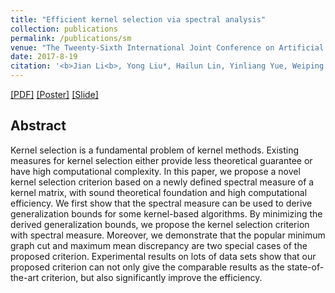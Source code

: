 ```yaml
---
title: "Efficient kernel selection via spectral analysis"
collection: publications
permalink: /publications/sm
venue: "The Tweenty-Sixth International Joint Conference on Artificial Intelligence (IJCAI 2017)"
date: 2017-8-19
citation: '<b>Jian Li<b>, Yong Liu*, Hailun Lin, Yinliang Yue, Weiping WangYong Liu*, Hailun Lin, Yinliang Yue, Weiping Wang. <i>The Tweenty-Sixth International Joint Conference on Artificial Intelligence.</i> <b>IJCAI 2017</b>.'
---
```

[[PDF]](http://superlj666.github.io/files/sm.pdf)
[[Poster]](http://superlj666.github.io/files/ijicai-poster-0816.pdf)
[[Slide]](http://superlj666.github.io/files/IJCAI_presentation.pptx)

## Abstract
Kernel selection is a fundamental problem of kernel methods. Existing measures for kernel selection either provide less theoretical guarantee or have high computational complexity. In this paper, we propose a novel kernel selection criterion based on a newly defined spectral measure of a kernel matrix, with sound theoretical foundation and high computational efficiency. We first show that the spectral measure can be used to derive generalization bounds for some kernel-based algorithms. By minimizing the derived generalization bounds, we propose the kernel selection criterion with spectral measure. Moreover, we demonstrate that the popular minimum graph cut and maximum mean discrepancy are two special cases of the proposed criterion. Experimental results on lots of data sets show that our proposed criterion can not only give the comparable results as the state-of-the-art criterion, but also significantly improve the efficiency.
